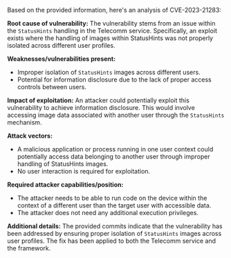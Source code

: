 Based on the provided information, here's an analysis of CVE-2023-21283:

**Root cause of vulnerability:**
The vulnerability stems from an issue within the `StatusHints` handling in the Telecomm service. Specifically, an exploit exists where the handling of images within StatusHints was not properly isolated across different user profiles.

**Weaknesses/vulnerabilities present:**
- Improper isolation of `StatusHints` images across different users.
- Potential for information disclosure due to the lack of proper access controls between users.

**Impact of exploitation:**
An attacker could potentially exploit this vulnerability to achieve information disclosure. This would involve accessing image data associated with another user through the `StatusHints` mechanism.

**Attack vectors:**
- A malicious application or process running in one user context could potentially access data belonging to another user through improper handling of StatusHints images.
- No user interaction is required for exploitation.

**Required attacker capabilities/position:**
- The attacker needs to be able to run code on the device within the context of a different user than the target user with accessible data.
- The attacker does not need any additional execution privileges.

**Additional details:**
The provided commits indicate that the vulnerability has been addressed by ensuring proper isolation of `StatusHints` images across user profiles. The fix has been applied to both the Telecomm service and the framework.